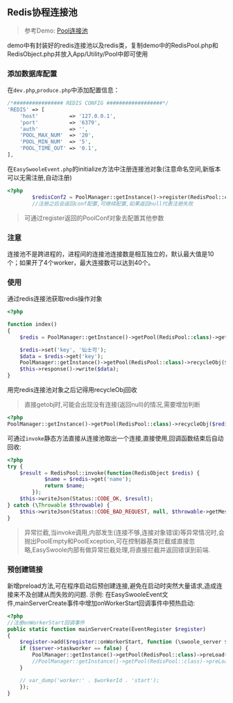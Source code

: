 ## Redis协程连接池

> 参考Demo: [Pool连接池](https://github.com/easy-swoole/demo/tree/3.x-pool)

demo中有封装好的redis连接池以及redis类，复制demo中的RedisPool.php和RedisObject.php并放入App/Utility/Pool中即可使用

### 添加数据库配置
在`dev.php`,`produce.php`中添加配置信息：
```php
/*################ REDIS CONFIG ##################*/
'REDIS' => [
    'host'          => '127.0.0.1',
    'port'          => '6379',
    'auth'          => '',
    'POOL_MAX_NUM'  => '20',
    'POOL_MIN_NUM'  => '5',
    'POOL_TIME_OUT' => '0.1',
],
```
在```EasySwooleEvent.php```的initialize方法中注册连接池对象(注意命名空间,新版本可以无需注册,自动注册)
```php
<?php
        $redisConf2 = PoolManager::getInstance()->register(RedisPool::class, Config::getInstance()->getConf('REDIS.POOL_MAX_NUM'));
        //注册之后会返回conf配置,可继续配置,如果返回null代表注册失败
```
> 可通过register返回的PoolConf对象去配置其他参数


### 注意
连接池不是跨进程的，进程间的连接池连接数是相互独立的，默认最大值是10个；如果开了4个worker，最大连接数可以达到40个。


### 使用

通过redis连接池获取redis操作对象

```php
<?php

function index()
{
    $redis = PoolManager::getInstance()->getPool(RedisPool::class)->getObj();

    $redis->set('key', '仙士可');
    $data = $redis->get('key');
    PoolManager::getInstance()->getPool(RedisPool::class)->recycleObj($redis);
    $this->response()->write($data);
}
```
用完redis连接池对象之后记得用recycleObj回收
> 直接getobj时,可能会出现没有连接(返回null)的情况,需要增加判断

```php
<?php
PoolManager::getInstance()->getPool(RedisPool::class)->recycleObj($redis);
```

可通过`invoke`静态方法直接从连接池取出一个连接,直接使用,回调函数结束后自动回收:
```php
<?php
try {
    $result = RedisPool::invoke(function(RedisObject $redis) {
            $name = $redis->get('name');
            return $name;
        });
    $this->writeJson(Status::CODE_OK, $result);
} catch (\Throwable $throwable) {
    $this->writeJson(Status::CODE_BAD_REQUEST, null, $throwable->getMessage());
}
```
> 异常拦截,当invoke调用,内部发生(连接不够,连接对象错误)等异常情况时,会抛出PoolEmpty和PoolException,可在控制器基类拦截或直接忽略,EasySwoole内部有做异常拦截处理,将直接拦截并返回错误到前端.

### 预创建链接
新增preload方法,可在程序启动后预创建连接,避免在启动时突然大量请求,造成连接来不及创建从而失败的问题.
示例:
在EasySwooleEvent文件,mainServerCreate事件中增加onWorkerStart回调事件中预热启动:
```php
<?php
//注册onWorkerStart回调事件
public static function mainServerCreate(EventRegister $register)
{
    $register->add($register::onWorkerStart, function (\swoole_server $server, int $workerId) {
    if ($server->taskworker == false) {
        PoolManager::getInstance()->getPool(RedisPool::class)->preLoad(1);
        //PoolManager::getInstance()->getPool(RedisPool::class)->preLoad(预创建数量,必须小于连接池最大数量);
    }

    // var_dump('worker:' . $workerId . 'start');
    });
}
```

